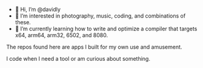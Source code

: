 - 👋 Hi, I’m @davidly
- 👀 I’m interested in photography, music, coding, and combinations of these.
- 🌱 I’m currently learning how to write and optimize a compiler that targets x64, arm64, arm32, 6502, and 8080.

The repos found here are apps I built for my own use and amusement. 

I code when I need a tool or am curious about something.
